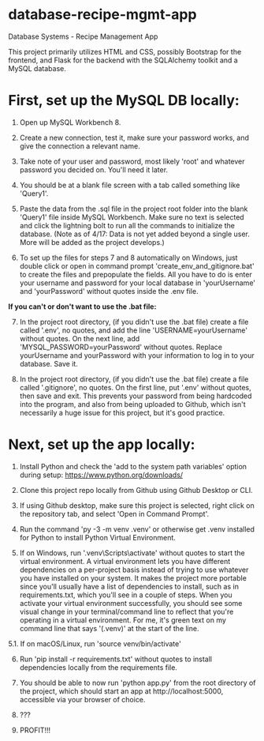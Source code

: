 # database-recipe-mgmt-app
 Database Systems - Recipe Management App

 This project primarily utilizes HTML and CSS, possibly Bootstrap for the frontend, and Flask for the backend with the SQLAlchemy toolkit and a MySQL database.


# First, set up the MySQL DB locally:

1. Open up MySQL Workbench 8.

2. Create a new connection, test it, make sure your password works, and give the connection a relevant name.

3. Take note of your user and password, most likely 'root' and whatever password you decided on. You'll need it later.

4. You should be at a blank file screen with a tab called something like 'Query1'.

5. Paste the data from the .sql file in the project root folder into the blank 'Query1' file inside MySQL Workbench. Make sure no text is selected and click the lightning bolt to run all the commands to initialize the database.
    (Note as of 4/17: Data is not yet added beyond a single user. More will be added as the project develops.)

6. To set up the files for steps 7 and 8 automatically on Windows, just double click or open in command prompt 'create_env_and_gitignore.bat' to create the files and prepopulate the fields. All you have to do is enter your username and password for your local database in 'yourUsername' and 'yourPassword' without quotes inside the .env file.

**If you can't or don't want to use the .bat file:**

7. In the project root directory, (if you didn't use the .bat file) create a file called '.env', no quotes, and add the line 'USERNAME=yourUsername' without quotes. On the next line, add 'MYSQL_PASSWORD=yourPassword' without quotes. Replace yourUsername and yourPassword with your information to log in to your database. Save it.

8. In the project root directory, (if you didn't use the .bat file) create a file called '.gitignore', no quotes. On the first line, put '.env' without quotes, then save and exit. This prevents your password from being hardcoded into the program, and also from being uploaded to Github, which isn't necessarily a huge issue for this project, but it's good practice.


# Next, set up the app locally:

1. Install Python and check the 'add to the system path variables' option during setup: https://www.python.org/downloads/

2. Clone this project repo locally from Github using Github Desktop or CLI.

3. If using Github desktop, make sure this project is selected, right click on the repository tab, and select 'Open in Command Prompt'.

4. Run the command 'py -3 -m venv .venv' or otherwise get .venv installed for Python to install Python Virtual Environment.

5. If on Windows, run '.venv\Scripts\activate' without quotes to start the virtual environment. A virtual environment lets you have different dependencies on a per-project basis instead of trying to use whatever you have installed on your system. It makes the project more portable since you'll usually have a list of dependencies to install, such as in requirements.txt, which you'll see in a couple of steps. When you activate your virtual environment successfully, you should see some visual change in your terminal/command line to reflect that you're operating in a virtual environment. For me, it's green text on my command line that says '(.venv)' at the start of the line. 

5.1. If on macOS/Linux, run 'source venv/bin/activate'

6. Run 'pip install -r requirements.txt' without quotes to install dependencies locally from the requirements file. 

7. You should be able to now run 'python app.py' from the root directory of the project, which should start an app at http://localhost:5000, accessible via your browser of choice.

8. ???

9. PROFIT!!!

